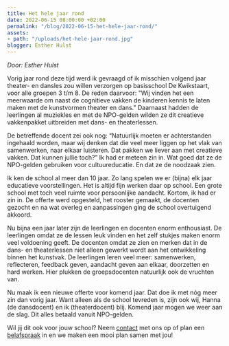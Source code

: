 ```yaml
---
title: Het hele jaar rond
date: 2022-06-15 08:00:00 +02:00
permalink: "/blog/2022-06-15-het-hele-jaar-rond/"
assets:
- path: "/uploads/het-hele-jaar-rond.jpg"
blogger: Esther Hulst
---
```


*Door: Esther Hulst*

Vorig jaar rond deze tijd werd ik gevraagd of ik misschien volgend jaar theater- en dansles zou willen verzorgen op basisschool De Kwikstaart, voor alle groepen 3 t/m 8. De reden daarvoor: "Wij vinden het een meerwaarde om naast de cognitieve vakken de kinderen kennis te laten maken met de kunstvormen theater en dans." Daarnaast hadden de leerlingen al muziekles en met de NPO-gelden wilden ze dit creatieve vakkenpakket uitbreiden met dans- en theaterlessen. 

De betreffende docent zei ook nog: “Natuurlijk moeten er achterstanden ingehaald worden, maar wij denken dat die veel meer liggen op het vlak van samenwerken, naar elkaar luisteren. Dat pakken we liever aan met creatieve vakken. Dat kunnen jullie toch?” Ik had er meteen zin in. Wat goed dat ze de NPO-gelden gebruiken voor cultuureducatie. En dat ze de noodzaak zien.

Ik ken de school al meer dan 10 jaar. Zo lang spelen we er (bijna) elk jaar educatieve voorstellingen. Het is altijd fijn werken daar op school. Een grote school met toch veel ruimte voor persoonlijke aandacht. Kortom, ik had er zin in. De offerte werd opgesteld, het rooster gemaakt, de docenten gezocht en na wat overleg en aanpassingen ging de school overtuigend akkoord.

Nu bijna een jaar later zijn de leerlingen en docenten enorm enthousiast. De leerlingen omdat ze de lessen leuk vinden en het zelf stukjes maken enorm veel voldoening geeft. De docenten omdat ze zien en merken dat in de dans- en theaterlessen niet alleen gewerkt wordt aan het ontwikkeling binnen het kunstvak. De leerlingen leren veel meer: samenwerken, reflecteren, feedback geven, aandacht geven aan elkaar, doorzetten en hard werken. Hier plukken de groepsdocenten natuurlijk ook de vruchten van. 

Nu maak ik een nieuwe offerte voor komend jaar. Dat doe ik met nóg meer zin dan vorig jaar. Want alleen als de school  tevreden is, zijn ook wij, Hanna (de dansdocent) en ik (theaterdocent) blij. Komend jaar mogen we weer aan de slag. Dit alles betaald vanuit NPO-gelden. 

Wil jij dit ook voor jouw school? Neem [contact](https://www.opde1sterij.nl/contact/) met ons op of plan een [belafspraak](https://calendly.com/opde1sterij/bellen-voor-meer-info) in en we maken een mooi plan samen met jou!